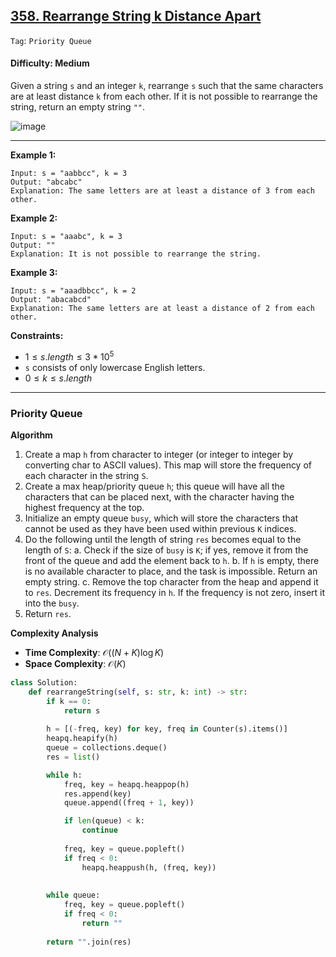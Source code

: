 ## [358. Rearrange String k Distance Apart](https://leetcode.com/problems/rearrange-string-k-distance-apart/)

```Tag```: ```Priority Queue```

#### Difficulty: Medium

Given a string ```s``` and an integer ```k```, rearrange ```s``` such that the same characters are at least distance ```k``` from each other. If it is not possible to rearrange the string, return an empty string ```""```.

![image](https://github.com/quananhle/Python/assets/35042430/fe61a43d-6106-49e8-8e90-b8bf73eaf46a)

---

__Example 1:__
```
Input: s = "aabbcc", k = 3
Output: "abcabc"
Explanation: The same letters are at least a distance of 3 from each other.
```

__Example 2:__
```
Input: s = "aaabc", k = 3
Output: ""
Explanation: It is not possible to rearrange the string.
```

__Example 3:__
```
Input: s = "aaadbbcc", k = 2
Output: "abacabcd"
Explanation: The same letters are at least a distance of 2 from each other.
```

__Constraints:__

- $1 \le s.length \le 3 * 10^{5}$
- ```s``` consists of only lowercase English letters.
- $0 \le k \le s.length$

---

### Priority Queue

__Algorithm__

1. Create a map ```h``` from character to integer (or integer to integer by converting char to ASCII values). This map will store the frequency of each character in the string ```S```.
2. Create a max heap/priority queue ```h```; this queue will have all the characters that can be placed next, with the character having the highest frequency at the top.
3. Initialize an empty queue ```busy```, which will store the characters that cannot be used as they have been used within previous ```K``` indices.
4. Do the following until the length of string ```res``` becomes equal to the length of ```S```:
    a. Check if the size of ```busy``` is ```K```; if yes, remove it from the front of the queue and add the element back to ```h```.
    b. If ```h``` is empty, there is no available character to place, and the task is impossible. Return an empty string.
    c. Remove the top character from the heap and append it to ```res```. Decrement its frequency in ```h```. If the frequency is not zero, insert it into the ```busy```.
5. Return ```res```.

__Complexity Analysis__

- __Time Complexity__: $\mathcal{O}((N + K) \log K)$
- __Space Complexity__: $\mathcal{O}(K)$

```Python
class Solution:
    def rearrangeString(self, s: str, k: int) -> str:
        if k == 0:
            return s
        
        h = [(-freq, key) for key, freq in Counter(s).items()]
        heapq.heapify(h)
        queue = collections.deque()
        res = list()

        while h:
            freq, key = heapq.heappop(h)
            res.append(key)
            queue.append((freq + 1, key))

            if len(queue) < k:
                continue
            
            freq, key = queue.popleft()
            if freq < 0:
                heapq.heappush(h, (freq, key))
            
        
        while queue:
            freq, key = queue.popleft()
            if freq < 0:
                return ""
        
        return "".join(res)
```

